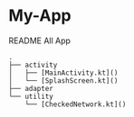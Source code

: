 # My-App

README All App

```
.
├── activity
│   ├── [MainActivity.kt]()
│   └── [SplashScreen.kt]()
├── adapter
└── utility
    └── [CheckedNetwork.kt]()
   ``` 
   
